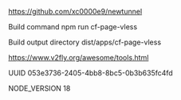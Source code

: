 https://github.com/xc0000e9/newtunnel

Build command                    npm run cf-page-vless

Build output directory          dist/apps/cf-page-vless

https://www.v2fly.org/awesome/tools.html



UUID                                  053e3736-2405-4bb8-8bc5-0b3b635fc4fd

NODE_VERSION                 18

